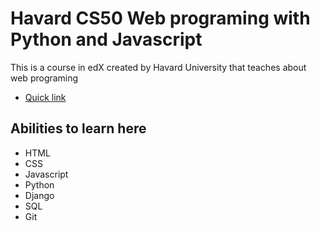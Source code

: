 # Havard CS50 Web programing with Python and Javascript
This is a course in edX created by Havard University
that teaches about web programing

- [Quick link](https://learning.edx.org/course/course-v1:HarvardX+CS50W+Web/home)

## Abilities to learn here

- HTML
- CSS
- Javascript
- Python
- Django
- SQL
- Git
